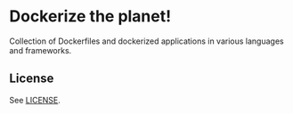 # Dockerize the planet!

Collection of Dockerfiles and dockerized applications in various languages and frameworks.

## License

See [LICENSE](./LICENSE).
